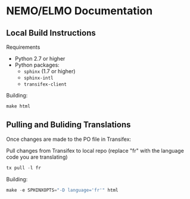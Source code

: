 # NEMO/ELMO Documentation

## Local Build Instructions

Requirements

* Python 2.7 or higher
* Python packages:
    * `sphinx` (1.7 or higher)
    * `sphinx-intl`
    * `transifex-client`

Building:

~~~ python
make html
~~~

## Pulling and Buliding Translations

Once changes are made to the PO file in Transifex:

Pull changes from Transifex to local repo (replace "fr" with the language code you are translating)

~~~ python
tx pull -l fr
~~~

Building:

~~~ python
make -e SPHINXOPTS="-D language='fr'" html
~~~
